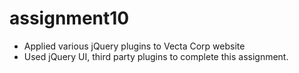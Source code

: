 # assignment10
* Applied various jQuery plugins to Vecta Corp website
* Used jQuery UI, third party plugins to complete this assignment.
